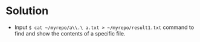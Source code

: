 # Solution

- Input `$ cat ~/myrepo/a\\.\ a.txt > ~/myrepo/result1.txt` command to find and show the contents of a specific file.
